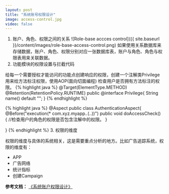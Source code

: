 ```yaml
---
layout: post
title: "系统账号权限设计"
image: access-control.jpg
video: false
---
```

1. 账户、角色、权限之间的关系
![Role-base accces control]({{ site.baseurl }}/content/images/role-base-access-control.png)
如果使用关系数据库来存储数据，账户、角色、权限分别对应一张数据库表，账户与角色、角色与权限表用来关联数据。
2. 功能模块的权限设置与拦截代码

给每一个需要授权才能访问的功能点创建响应的权限，创建一个注解类Privilege用来给方法标注权限，使用AOP(面向切面编程) 检查用户是否拥有方法标注的权限。
{% highlight java %}
@Target(ElementType.METHOD)
@Retention(RetentionPolicy.RUNTIME)
public @interface Privilege{
   String name() default "";
}
{% endhighlight %}

{% highlight java %}
@Aspect
public class AuthenticationAspect{
    @Before("execution(* com.xyz.myapp.*.*(..))")
    public void doAccessCheck() {
        //检查用户的角色的权限是否包含注解中的权限。
    }

}
{% endhighlight %}
3. 权限的维度

权限的维度与具体的系统相关，这是需要重点分析的地方。比如广告追踪系统，权限的维度有：

  * APP
  * 广告网络
  * 统计指标
  * 创建Campaign


**参考文档：**
[《系统账户权限设计》](http://wenku.baidu.com/view/062189f57c1cfad6195fa7c9.html?qq-pf-to=pcqq.c2c)
